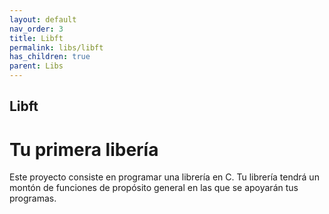 ```yaml
---
layout: default
nav_order: 3
title: Libft
permalink: libs/libft
has_children: true
parent: Libs
---
```


## Libft
# Tu primera libería

Este proyecto consiste en programar una librería en C.
Tu librería tendrá un montón de funciones de propósito general en las que se apoyarán tus programas.

